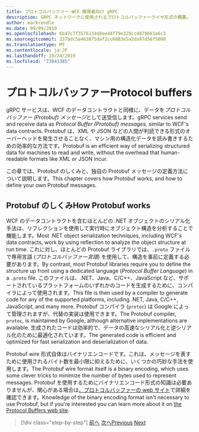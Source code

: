 ```yaml
---
title: プロトコルバッファー-WCF 開発者向け gRPC
description: GRPC ネットワークに使用されるプロトコルバッファーワイヤ形式の概要。
author: markrendle
ms.date: 09/09/2019
ms.openlocfilehash: 6b47c7f3576134d8ee44f79e329cc4879661e6c3
ms.sourcegitcommit: 337bdc5a463875daf2cc6883e5a2da97d56f5000
ms.translationtype: MT
ms.contentlocale: ja-JP
ms.lasthandoff: 10/24/2019
ms.locfileid: "73841385"
---
```

# <a name="protocol-buffers"></a><span data-ttu-id="4e95a-103">プロトコルバッファー</span><span class="sxs-lookup"><span data-stu-id="4e95a-103">Protocol buffers</span></span>

<span data-ttu-id="4e95a-104">gRPC サービスは、WCF のデータコントラクトと同様に、データを*プロトコルバッファー (Protobuf) メッセージ*として送受信します。</span><span class="sxs-lookup"><span data-stu-id="4e95a-104">gRPC services send and receive data as *Protocol Buffer (Protobuf) messages*, similar to WCF's data contracts.</span></span> <span data-ttu-id="4e95a-105">Protobuf は、XML や JSON などの人間が判読できる形式のオーバーヘッドを発生させることなく、マシン用の構造化データを読み書きするための効率的な方法です。</span><span class="sxs-lookup"><span data-stu-id="4e95a-105">Protobuf is an efficient way of serializing structured data for machines to read and write, without the overhead that human-readable formats like XML or JSON incur.</span></span>

<span data-ttu-id="4e95a-106">この章では、Protobuf のしくみと、独自の Protobuf メッセージの定義方法について説明します。</span><span class="sxs-lookup"><span data-stu-id="4e95a-106">This chapter covers how Protobuf works, and how to define your own Protobuf messages.</span></span>

## <a name="how-protobuf-works"></a><span data-ttu-id="4e95a-107">Protobuf のしくみ</span><span class="sxs-lookup"><span data-stu-id="4e95a-107">How Protobuf works</span></span>

<span data-ttu-id="4e95a-108">WCF のデータコントラクトを含むほとんどの .NET オブジェクトのシリアル化手法は、リフレクションを使用して実行時にオブジェクト構造を分析することで機能します。</span><span class="sxs-lookup"><span data-stu-id="4e95a-108">Most .NET object serialization techniques, including WCF's data contracts, work by using reflection to analyze the object structure at run time.</span></span> <span data-ttu-id="4e95a-109">これに対し、ほとんどの Protobuf ライブラリでは、`.proto` ファイルで専用言語 (*プロトコルバッファー言語*) を使用して、構造を事前に定義する必要があります。</span><span class="sxs-lookup"><span data-stu-id="4e95a-109">By contrast, most Protobuf libraries require you to define the structure up front using a dedicated language (*Protocol Buffer Language*) in a `.proto` file.</span></span> <span data-ttu-id="4e95a-110">このファイルは、.NET、Java、C/C++、JavaScript など、サポートされているプラットフォームのいずれかのコードを生成するために、コンパイラによって使用されます。</span><span class="sxs-lookup"><span data-stu-id="4e95a-110">This file is then used by a compiler to generate code for any of the supported platforms, including .NET, Java, C/C++, JavaScript, and many more.</span></span> <span data-ttu-id="4e95a-111">Protobuf コンパイラ (`protoc`) は Google によって管理されますが、代替の実装は使用できます。</span><span class="sxs-lookup"><span data-stu-id="4e95a-111">The Protobuf compiler, `protoc`, is maintained by Google, although alternative implementations are available.</span></span> <span data-ttu-id="4e95a-112">生成されたコードは効率的で、データの高速なシリアル化と逆シリアル化のために最適化されています。</span><span class="sxs-lookup"><span data-stu-id="4e95a-112">The generated code is efficient and optimized for fast serialization and deserialization of data.</span></span>

<span data-ttu-id="4e95a-113">Protobuf wire 形式自体はバイナリエンコードです。これは、メッセージを表すために使用されるバイト数を最小限に抑えるために、いくつかの巧妙な手法を使用します。</span><span class="sxs-lookup"><span data-stu-id="4e95a-113">The Protobuf wire format itself is a binary encoding, which uses some clever tricks to minimize the number of bytes used to represent messages.</span></span> <span data-ttu-id="4e95a-114">Protobuf を使用するためにバイナリエンコード形式の知識は必要ありませんが、関心がある場合は[、プロトコルバッファーの web サイト](https://developers.google.com/protocol-buffers/docs/encoding)で詳細を確認できます。</span><span class="sxs-lookup"><span data-stu-id="4e95a-114">Knowledge of the binary encoding format isn't necessary to use Protobuf, but if you're interested you can learn more about it on [the Protocol Buffers web site](https://developers.google.com/protocol-buffers/docs/encoding).</span></span>

>[!div class="step-by-step"]
><span data-ttu-id="4e95a-115">[前へ](why-grpc.md)
>[次へ](protobuf-messages.md)</span><span class="sxs-lookup"><span data-stu-id="4e95a-115">[Previous](why-grpc.md)
[Next](protobuf-messages.md)</span></span>
